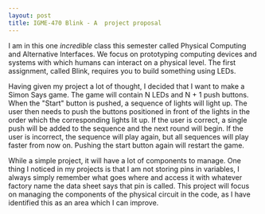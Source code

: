 ```yaml
---
layout: post
title: IGME-470 Blink - A  project proposal
---
```


I am in this one *incredible* class this semester called Physical Computing and Alternative Interfaces. We focus on prototyping computing devices and systems with which humans can interact on a physical level. The first assignment, called Blink, requires you to build something using LEDs.

Having given my project a lot of thought, I decided that I want to make a Simon Says game. The game will contain N LEDs and N + 1 push buttons. When the "Start" button is pushed, a sequence of lights will light up. The user then needs to push the buttons positioned in front of the lights in the order which the corresponding lights lit up. If the user is correct, a single push will be added to the sequence and the next round will begin. If the user is incorrect, the sequence will play again, but all sequences will play faster from now on. Pushing the start button again will restart the game.

While a simple project, it will have a lot of components to manage. One thing I noticed in my projects is that I am not storing pins in variables, I always simply remember what goes where and access it with whatever factory name the data sheet says that pin is called. This project will focus on managing the components of the physical circuit in the code, as I have identified this as an area which I can improve.
